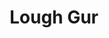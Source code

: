 ---
title: "Lough Gur"
address: "Shannon Regional Fisheries, BoardAshbourne Business Park, Limerick, Co. Limerick"
tel: "+353 (0)61 30 0238"
county: "Limerick"
category: "Game Angling"
type: "Content"
lat: "52.66180419921875"
lng: "-8.62877082824707"
---
